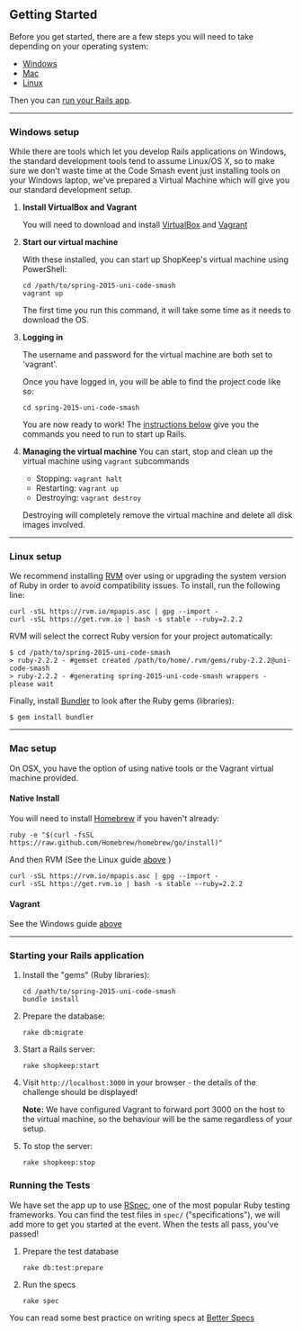 ## Getting Started

Before you get started, there are a few steps you will need to take depending
on your operating system:
  * [Windows](#windows)
  * [Mac](#mac)
  * [Linux](#linux)

Then you can [run your Rails app](#running_rails).

---
### <a name="windows"></a> Windows setup

While there are tools which let you develop Rails applications on Windows,
the standard development tools tend to assume Linux/OS X, so to make sure
we don't waste time at the Code Smash event just installing tools on your
Windows laptop, we've prepared a Virtual Machine which will give you our
standard development setup.

1. **Install VirtualBox and Vagrant**

   You will need to download and install [VirtualBox][virtualbox-download] and [Vagrant][vagrant-download]

2. **Start our virtual machine**

   With these installed, you can start up ShopKeep's virtual machine using PowerShell:

   ```shell
   cd /path/to/spring-2015-uni-code-smash
   vagrant up
   ```

   The first time you run this command, it will take some time as it needs to
   download the OS.

3. **Logging in**

   The username and password for the virtual machine are both set to 'vagrant'.

   Once you have logged in, you will be able to find the project code like so:

   ```shell
   cd spring-2015-uni-code-smash
   ```

   You are now ready to work!  The [instructions below](#starting-the-app) give
   you the commands you need to run to start up Rails.

4. **Managing the virtual machine**
   You can start, stop and clean up the virtual machine using `vagrant` subcommands

   - Stopping: `vagrant halt`
   - Restarting: `vagrant up`
   - Destroying: `vagrant destroy`

   Destroying will completely remove the virtual machine and delete all disk images
   involved.

---

### <a name="linux"></a> Linux setup

We recommend installing [RVM][rvm] over using or upgrading the system version of Ruby
in order to avoid compatibility issues. To install, run the following line:

```shell
curl -sSL https://rvm.io/mpapis.asc | gpg --import -
curl -sSL https://get.rvm.io | bash -s stable --ruby=2.2.2
```

RVM will select the correct Ruby version for your project automatically:

```shell
$ cd /path/to/spring-2015-uni-code-smash
> ruby-2.2.2 - #gemset created /path/to/home/.rvm/gems/ruby-2.2.2@uni-code-smash
> ruby-2.2.2 - #generating spring-2015-uni-code-smash wrappers - please wait
```

Finally, install [Bundler][bundler] to look after the Ruby gems (libraries):

```shell
$ gem install bundler
```

---

### <a name="mac"></a> Mac setup

On OSX, you have the option of using native tools or the Vagrant virtual machine provided.

#### Native Install

You will need to install [Homebrew][brew] if you haven't already:

`ruby -e "$(curl -fsSL https://raw.github.com/Homebrew/homebrew/go/install)"`

And then RVM (See the Linux guide [above](#linux) )

```shell
curl -sSL https://rvm.io/mpapis.asc | gpg --import -
curl -sSL https://get.rvm.io | bash -s stable --ruby=2.2.2
```

#### Vagrant
See the Windows guide [above](#windows)

---

### <a name="running_rails"></a> Starting your Rails application

1. Install the "gems" (Ruby libraries):

   ```shell
   cd /path/to/spring-2015-uni-code-smash
   bundle install
   ```

2. Prepare the database:

   ```shell
   rake db:migrate
   ```

3. Start a Rails server:

   ```shell
   rake shopkeep:start
   ```

4. Visit `http://localhost:3000` in your browser - the details of the challenge should be displayed!

   __Note:__ We have configured Vagrant to forward port 3000 on the host to the
   virtual machine, so the behaviour will be the same regardless of your setup.

5. To stop the server:

   ```shell
   rake shopkeep:stop
   ```

### Running the Tests

We have set the app up to use [RSpec][rspec], one of the most popular Ruby
testing frameworks. You can find the test files in `spec/` ("specifications"),
we will add more to get you started at the event. When the tests all pass,
you've passed!

1. Prepare the test database

   `rake db:test:prepare`

2. Run the specs

   `rake spec`

You can read some best practice on writing specs at [Better Specs][betterspecs]

[rvm]: http://rvm.io
[brew]: http://brew.sh
[bundler]: http://bundler.io
[virtualbox-download]: https://www.virtualbox.org/wiki/Downloads
[vagrant-download]: http://www.vagrantup.com/downloads.html

[rspec]: http://rspec.info
[betterspecs]: http://betterspecs.org
